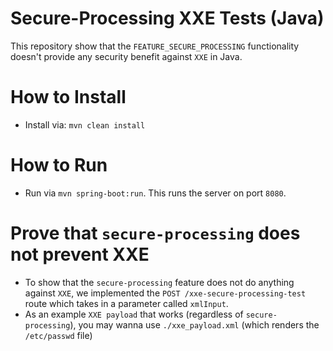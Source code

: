 # Secure-Processing  XXE Tests (Java)
This repository show that the `FEATURE_SECURE_PROCESSING` functionality doesn't provide any security benefit against `XXE` in Java.

# How to Install
- Install via: `mvn clean install`

# How to Run
- Run via `mvn spring-boot:run`. This runs the server on port `8080`.

# Prove that `secure-processing` does not prevent XXE
- To show that the `secure-processing` feature does not do anything against `XXE`, we implemented the `POST /xxe-secure-processing-test` route which takes in a parameter called `xmlInput`.
- As an example `XXE payload` that works (regardless of `secure-processing`), you may wanna use `./xxe_payload.xml` (which renders the `/etc/passwd` file)
